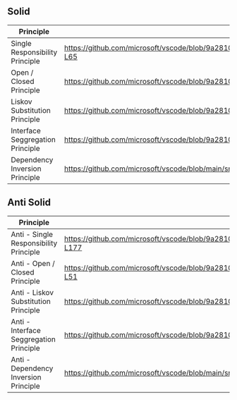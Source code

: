 ## Solid

| Principle                           | Examples                                                                                                                                  |
| ----------------------------------- |-------------------------------------------------------------------------------------------------------------------------------------------|
| Single Responsibility Principle	  | https://github.com/microsoft/vscode/blob/9a281018181dca942cc46c03f9795be00912e38d/src/vs/editor/browser/services/openerService.ts#L20-L65 |
| Open / Closed Principle	          | https://github.com/microsoft/vscode/blob/9a281018181dca942cc46c03f9795be00912e38d/build/lib/tsb/index.ts#L79-L97                          |
| Liskov Substitution Principle       | https://github.com/microsoft/vscode/blob/9a281018181dca942cc46c03f9795be00912e38d/src/vs/base/parts/ipc/common/ipc.mp.ts#L64-L78          |
| Interface Seggregation Principle    | https://github.com/microsoft/vscode/blob/9a281018181dca942cc46c03f9795be00912e38d/src/vs/base/browser/ui/button/button.ts#L387-L445       |
| Dependency Inversion Principle      | https://github.com/microsoft/vscode/blob/main/src/vs/base/common/async.ts#L1974-L1985                                                     |

## Anti Solid

| Principle                                | Examples                                                                                                                       |
|------------------------------------------|--------------------------------------------------------------------------------------------------------------------------------|
| Anti - Single Responsibility Principle	  | https://github.com/microsoft/vscode/blob/9a281018181dca942cc46c03f9795be00912e38d/src/vs/base/browser/indexedDB.ts#L23-L177    |
| Anti - Open / Closed Principle	          | https://github.com/microsoft/vscode/blob/9a281018181dca942cc46c03f9795be00912e38d/src/vs/base/browser/keyboardEvent.ts#L13-L51 |
| Anti - Liskov Substitution Principle     | https://github.com/microsoft/vscode/blob/9a281018181dca942cc46c03f9795be00912e38d/src/vs/base/common/async.ts#L986-L1014       |
| Anti - Interface Seggregation Principle  | https://github.com/microsoft/vscode/blob/9a281018181dca942cc46c03f9795be00912e38d/src/vs/base/common/console.ts#L53-L55        |
| Anti - Dependency Inversion Principle    | https://github.com/microsoft/vscode/blob/main/src/vs/base/common/async.ts#L2015-L2070                                          |
